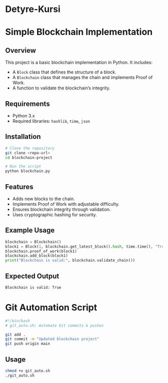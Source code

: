 # Detyre-Kursi

# Simple Blockchain Implementation

## Overview
This project is a basic blockchain implementation in Python. It includes:
- A `Block` class that defines the structure of a block.
- A `Blockchain` class that manages the chain and implements Proof of Work.
- A function to validate the blockchain’s integrity.

## Requirements
- Python 3.x
- Required libraries: `hashlib`, `time`, `json`

## Installation
```sh
# Clone the repository
git clone <repo-url>
cd blockchain-project

# Run the script
python blockchain.py
```

## Features
- Adds new blocks to the chain.
- Implements Proof of Work with adjustable difficulty.
- Ensures blockchain integrity through validation.
- Uses cryptographic hashing for security.

## Example Usage
```python
blockchain = Blockchain()
block1 = Block(1, blockchain.get_latest_block().hash, time.time(), "Transaction Data")
blockchain.proof_of_work(block1)
blockchain.add_block(block1)
print("Blockchain is valid:", blockchain.validate_chain())
```

## Expected Output
```sh
Blockchain is valid: True
```

# Git Automation Script
```sh
#!/bin/bash
# git_auto.sh: Automate Git commits & pushes

git add .
git commit -m "Updated blockchain project"
git push origin main
```

## Usage
```sh
chmod +x git_auto.sh
./git_auto.sh
```
